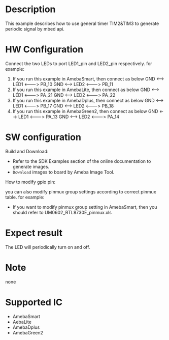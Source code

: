 # Description
This example describes how to use general timer TIM2&TIM3 to generate periodic signal by mbed api.

# HW Configuration

Connect the two LEDs to port LED1_pin and LED2_pin respectively. for example:

1. If you run this example in AmebaSmart, then connect as below
GND <--> LED1 <---> PB_10
GND <--> LED2 <---> PB_11
2. If you run this example in AmebaLite, then connect as below
GND <--> LED1 <---> PA_21
GND <--> LED2 <---> PA_22
3. If you run this example in AmebaDplus, then connect as below
GND <--> LED1 <---> PB_17
GND <--> LED2 <---> PB_18
3. If you run this example in AmebaGreen2, then connect as below
GND <--> LED1 <---> PA_13
GND <--> LED2 <---> PA_14
# SW configuration

Build and Download:
   * Refer to the SDK Examples section of the online documentation to generate images.
   * `Download` images to board by Ameba Image Tool.

How to modify gpio pin:

you can also modify pinmux group settings according to correct pinmux table. for example:

- If you want to modify pinmux group setting in AmebaSmart, then you should refer to UM0602_RTL8730E_pinmux.xls

# Expect result
The LED will periodically turn on and off.

# Note
none

# Supported IC
- AmebaSmart
- AebaLite
- AmebaDplus
- AmebaGreen2
